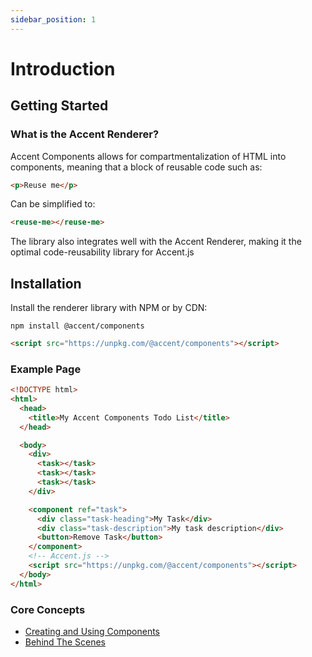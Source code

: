 ```yaml
---
sidebar_position: 1
---
```


# Introduction

## Getting Started

### What is the Accent Renderer?

Accent Components allows for compartmentalization of HTML into components, meaning that a block of reusable code such as:

```html
<p>Reuse me</p>
```

Can be simplified to:

```html
<reuse-me></reuse-me>
```

The library also integrates well with the Accent Renderer, making it the optimal code-reusability library for Accent.js

## Installation

Install the renderer library with NPM or by CDN:

```shell
npm install @accent/components
```

```html
<script src="https://unpkg.com/@accent/components"></script>
```

### Example Page

```html
<!DOCTYPE html>
<html>
  <head>
    <title>My Accent Components Todo List</title>
  </head>

  <body>
    <div>
      <task></task>
      <task></task>
      <task></task>
    </div>

    <component ref="task">
      <div class="task-heading">My Task</div>
      <div class="task-description">My task description</div>
      <button>Remove Task</button>
    </component>
    <!-- Accent.js -->
    <script src="https://unpkg.com/@accent/components"></script>
  </body>
</html>
```

### Core Concepts

- [Creating and Using Components](creating-and-using-components)
- [Behind The Scenes](behind-the-scenes)
